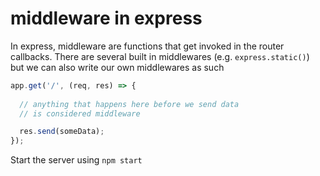 # middleware in express

In express, middleware are functions that get invoked in the router callbacks. There are several built in middlewares (e.g. `express.static()`) but we can also write our own middlewares as such

```javascript
app.get('/', (req, res) => {
  
  // anything that happens here before we send data
  // is considered middleware

  res.send(someData);
});
``` 

Start the server using `npm start`







